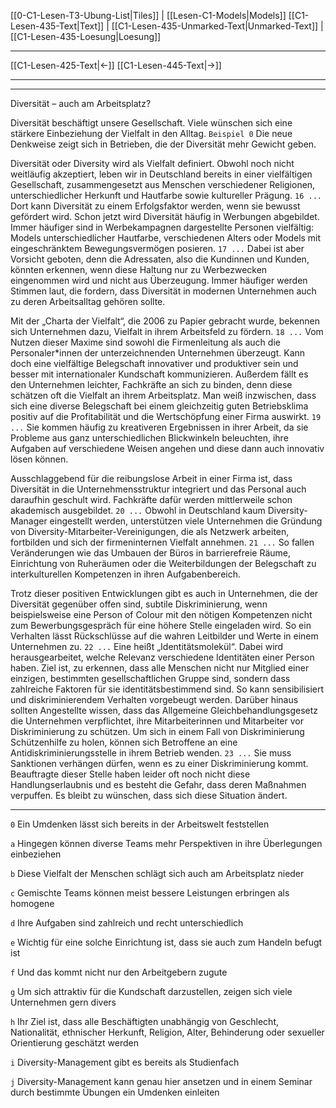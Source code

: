    [[0-C1-Lesen-T3-Ubung-List|Tiles]] | [[Lesen-C1-Models|Models]]
   [[C1-Lesen-435-Text|Text]]  | [[C1-Lesen-435-Unmarked-Text|Unmarked-Text]] | [[C1-Lesen-435-Loesung|Loesung]]

---

[[C1-Lesen-425-Text|←]]         [[C1-Lesen-445-Text|→]]

---
---

Diversität – auch am Arbeitsplatz?

Diversität beschäftigt unsere Gesellschaft. Viele wünschen sich eine stärkere Einbeziehung der Vielfalt in den Alltag. `Beispiel 0` Die neue Denkweise zeigt sich in Betrieben, die der Diversität mehr Gewicht geben.

Diversität oder Diversity wird als Vielfalt definiert. Obwohl noch nicht weitläufig akzeptiert, leben wir in Deutschland bereits in einer vielfältigen Gesellschaft, zusammengesetzt aus Menschen verschiedener Religionen, unterschiedlicher Herkunft und Hautfarbe sowie kultureller Prägung. `16 ...` Dort kann Diversität zu einem Erfolgsfaktor werden, wenn sie bewusst gefördert wird. Schon jetzt wird Diversität häufig in Werbungen abgebildet. Immer häufiger sind in Werbekampagnen dargestellte Personen vielfältig: Models unterschiedlicher Hautfarbe, verschiedenen Alters oder Models mit eingeschränktem Bewegungsvermögen posieren. `17 ...` Dabei ist aber Vorsicht geboten, denn die Adressaten, also die Kundinnen und Kunden, könnten erkennen, wenn diese Haltung nur zu Werbezwecken eingenommen wird und nicht aus Überzeugung. Immer häufiger werden Stimmen laut, die fordern, dass Diversität in modernen Unternehmen auch zu deren Arbeitsalltag gehören sollte.

Mit der „Charta der Vielfalt“, die 2006 zu Papier gebracht wurde, bekennen sich Unternehmen dazu, Vielfalt in ihrem Arbeitsfeld zu fördern. `18 ...` Vom Nutzen dieser Maxime sind sowohl die Firmenleitung als auch die Personaler\*innen der unterzeichnenden Unternehmen überzeugt. Kann doch eine vielfältige Belegschaft innovativer und produktiver sein und besser mit internationaler Kundschaft kommunizieren. Außerdem fällt es den Unternehmen leichter, Fachkräfte an sich zu binden, denn diese schätzen oft die Vielfalt an ihrem Arbeitsplatz. Man weiß inzwischen, dass sich eine diverse Belegschaft bei einem gleichzeitig guten Betriebsklima positiv auf die Profitabilität und die Wertschöpfung einer Firma auswirkt. `19 ...` Sie kommen häufig zu kreativeren Ergebnissen in ihrer Arbeit, da sie Probleme aus ganz unterschiedlichen Blickwinkeln beleuchten, ihre Aufgaben auf verschiedene Weisen angehen und diese dann auch innovativ lösen können.

Ausschlaggebend für die reibungslose Arbeit in einer Firma ist, dass Diversität in die Unternehmensstruktur integriert und das Personal auch daraufhin geschult wird. Fachkräfte dafür werden mittlerweile schon akademisch ausgebildet. `20 ...` Obwohl in Deutschland kaum Diversity-Manager eingestellt werden, unterstützen viele Unternehmen die Gründung von Diversity-Mitarbeiter-Vereinigungen, die als Netzwerk arbeiten, fortbilden und sich der firmeninternen Vielfalt annehmen. `21 ...` So fallen Veränderungen wie das Umbauen der Büros in barrierefreie Räume, Einrichtung von Ruheräumen oder die Weiterbildungen der Belegschaft zu interkulturellen Kompetenzen in ihren Aufgabenbereich.

Trotz dieser positiven Entwicklungen gibt es auch in Unternehmen, die der Diversität gegenüber offen sind, subtile Diskriminierung, wenn beispielsweise eine Person of Colour mit den nötigen Kompetenzen nicht zum Bewerbungsgespräch für eine höhere Stelle eingeladen wird. So ein Verhalten lässt Rückschlüsse auf die wahren Leitbilder und Werte in einem Unternehmen zu. `22 ...` Eine heißt „Identitätsmolekül“. Dabei wird herausgearbeitet, welche Relevanz verschiedene Identitäten einer Person haben. Ziel ist, zu erkennen, dass alle Menschen nicht nur Mitglied einer einzigen, bestimmten gesellschaftlichen Gruppe sind, sondern dass zahlreiche Faktoren für sie identitätsbestimmend sind. So kann sensibilisiert und diskriminierendem Verhalten vorgebeugt werden. Darüber hinaus sollten Angestellte wissen, dass das Allgemeine Gleichbehandlungsgesetz die Unternehmen verpflichtet, ihre Mitarbeiterinnen und Mitarbeiter vor Diskriminierung zu schützen. Um sich in einem Fall von Diskriminierung Schützenhilfe zu holen, können sich Betroffene an eine Antidiskriminierungsstelle in ihrem Betrieb wenden. `23 ...` Sie muss Sanktionen verhängen dürfen, wenn es zu einer Diskriminierung kommt. Beauftragte dieser Stelle haben leider oft noch nicht diese Handlungserlaubnis und es besteht die Gefahr, dass deren Maßnahmen verpuffen. Es bleibt zu wünschen, dass sich diese Situation ändert.

---

`0` Ein Umdenken lässt sich bereits in der Arbeitswelt feststellen

`a` Hingegen können diverse Teams mehr Perspektiven in ihre Überlegungen einbeziehen

`b` Diese Vielfalt der Menschen schlägt sich auch am Arbeitsplatz nieder

`c` Gemischte Teams können meist bessere Leistungen erbringen als homogene

`d` Ihre Aufgaben sind zahlreich und recht unterschiedlich

`e` Wichtig für eine solche Einrichtung ist, dass sie auch zum Handeln befugt ist

`f` Und das kommt nicht nur den Arbeitgebern zugute

`g` Um sich attraktiv für die Kundschaft darzustellen, zeigen sich viele Unternehmen gern divers

`h` Ihr Ziel ist, dass alle Beschäftigten unabhängig von Geschlecht, Nationalität, ethnischer Herkunft, Religion, Alter, Behinderung oder sexueller Orientierung geschätzt werden

`i` Diversity-Management gibt es bereits als Studienfach

`j` Diversity-Management kann genau hier ansetzen und in einem Seminar durch bestimmte Übungen ein Umdenken einleiten
